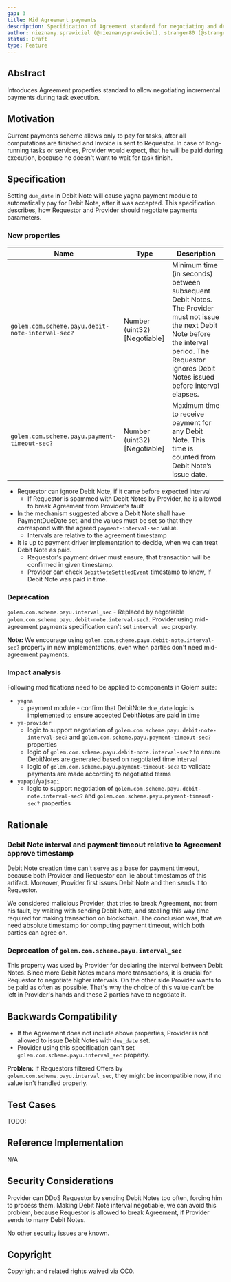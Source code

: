 ```yaml
---
gap: 3
title: Mid Agreement payments
description: Specification of Agreement standard for negotiating and describing continues payments during task execution.  
author: nieznany.sprawiciel (@nieznanysprawiciel), stranger80 (@stranger80), shadeofblue (@shadeofblue)
status: Draft
type: Feature
---
```


## Abstract
Introduces Agreement properties standard to allow negotiating incremental payments during task execution.

## Motivation
Current payments scheme allows only to pay for tasks, after all computations are finished and Invoice is sent to Requestor.
In case of long-running tasks or services, Provider would expect, that he will be paid during
execution, because he doesn't want to wait for task finish.

## Specification

Setting `due_date` in Debit Note will cause yagna payment module to automatically pay for Debit Note,
after it was accepted. This specification describes, how Requestor and Provider should negotiate payments parameters.

### New properties

| Name | Type | Description |
| ---- | ---- | ----------- |
| `golem.com.scheme.payu.debit-note-interval-sec?` | Number (uint32) [Negotiable] | Minimum time (in seconds) between subsequent Debit Notes. The Provider must not issue the next Debit Note before the interval period. The Requestor ignores Debit Notes issued before interval elapses. |
| `golem.com.scheme.payu.payment-timeout-sec?` | Number (uint32) [Negotiable] | Maximum time to receive payment for any Debit Note. This time is counted from Debit Note’s issue date. |

- Requestor can ignore Debit Note, if it came before expected interval
  - If Requestor is spammed with Debit Notes by Provider, he is allowed to break Agreement from Provider's fault
- In the mechanism suggested above a Debit Note shall have PaymentDueDate set, and the values must be set so that they correspond with the agreed `payment-interval-sec` value.
  - Intervals are relative to the agreement timestamp
- It is up to payment driver implementation to decide, when we can treat Debit Note as paid.
  - Requestor's payment driver must ensure, that transaction will be confirmed in given timestamp. 
  - Provider can check `DebitNoteSettledEvent` timestamp to know, if Debit Note was paid in time.

### Deprecation

`golem.com.scheme.payu.interval_sec` - Replaced by negotiable `golem.com.scheme.payu.debit-note.interval-sec?`. Provider
using mid-agreement payments specification can't set `interval_sec` property.

**Note:** We encourage using `golem.com.scheme.payu.debit-note.interval-sec?` property in new implementations,
even when parties don't need mid-agreement payments.

### Impact analysis

Following modifications need to be applied to components in Golem suite:

- `yagna`
  - payment module - confirm that DebitNote `due_date` logic is implemented to ensure accepted DebitNotes are paid in time
- `ya-provider` 
  - logic to support negotiation of `golem.com.scheme.payu.debit-note-interval-sec?` and `golem.com.scheme.payu.payment-timeout-sec?` properties
  - logic of `golem.com.scheme.payu.debit-note.interval-sec?` to ensure DebitNotes are generated based on negotiated time interval
  - logic of `golem.com.scheme.payu.payment-timeout-sec?` to validate payments are made according to negotiated terms
- `yapapi`/`yajsapi` 
  - logic to support negotiation of `golem.com.scheme.payu.debit-note.interval-sec?` and `golem.com.scheme.payu.payment-timeout-sec?` properties
  
  
## Rationale

### Debit Note interval and payment timeout relative to Agreement approve timestamp

Debit Note creation time can't serve as a base for payment timeout, because both Provider
and Requestor can lie about timestamps of this artifact. Moreover, Provider first issues Debit Note
and then sends it to Requestor.  

We considered malicious Provider, that tries to break Agreement, not from his fault, by waiting with
sending Debit Note, and stealing this way time required for making transaction on blockchain.
The conclusion was, that we need absolute timestamp for computing payment timeout, which both parties
can agree on.

### Deprecation of `golem.com.scheme.payu.interval_sec`

This property was used by Provider for declaring the interval between Debit Notes. Since more Debit Notes means
more transactions, it is crucial for Requestor to negotiate higher intervals. On the other side Provider wants
to be paid as often as possible. That's why the choice of this value can't be left
in Provider's hands and these 2 parties have to negotiate it.

## Backwards Compatibility

- If the Agreement does not include above properties, Provider is not allowed to issue Debit Notes with `due_date` set.
- Provider using this specification can't set `golem.com.scheme.payu.interval_sec` property.

**Problem:**
If Requestors filtered Offers by `golem.com.scheme.payu.interval_sec`, they might be incompatible now,
if no value isn't handled properly.

## Test Cases
TODO:

## Reference Implementation
N/A

## Security Considerations
 
Provider can DDoS Requestor by sending Debit Notes too often, forcing him to process them.
Making Debit Note interval negotiable, we can avoid this problem, because Requestor is allowed
to break Agreement, if Provider sends to many Debit Notes.

No other security issues are known.

## Copyright
Copyright and related rights waived via [CC0](https://creativecommons.org/publicdomain/zero/1.0/).